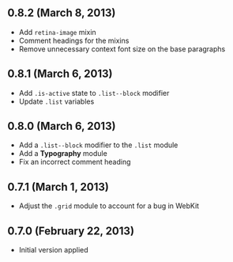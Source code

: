 ## 0.8.2 (March 8, 2013)

- Add `retina-image` mixin
- Comment headings for the mixins
- Remove unnecessary context font size on the base paragraphs

## 0.8.1 (March 6, 2013)

- Add `.is-active` state to `.list--block` modifier
- Update `.list` variables

## 0.8.0 (March 6, 2013)

- Add a `.list--block` modifier to the `.list` module
- Add a **Typography** module
- Fix an incorrect comment heading

## 0.7.1 (March 1, 2013)

- Adjust the `.grid` module to account for a bug in WebKit

## 0.7.0 (February 22, 2013)

- Initial version applied
